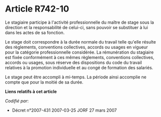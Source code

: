 # Article R742-10

Le stagiaire participe à l'activité professionnelle du maître de stage sous la direction et la responsabilité de celui-ci,
sans pouvoir se substituer à lui dans les actes de sa fonction.

Le stage doit correspondre à la durée normale du travail telle qu'elle résulte des règlements, conventions collectives,
accords ou usages en vigueur pour la catégorie professionnelle considérée. La rémunération du stagiaire est fixée
conformément à ces mêmes règlements, conventions collectives, accords ou usages, sous réserve des dispositions du code du
travail relatives à la promotion individuelle et au congé de formation des salariés.

Le stage peut être accompli à mi-temps. La période ainsi accomplie ne compte que pour la moitié de sa durée.

**Liens relatifs à cet article**

_Codifié par_:

  - Décret n°2007-431 2007-03-25 JORF 27 mars 2007
